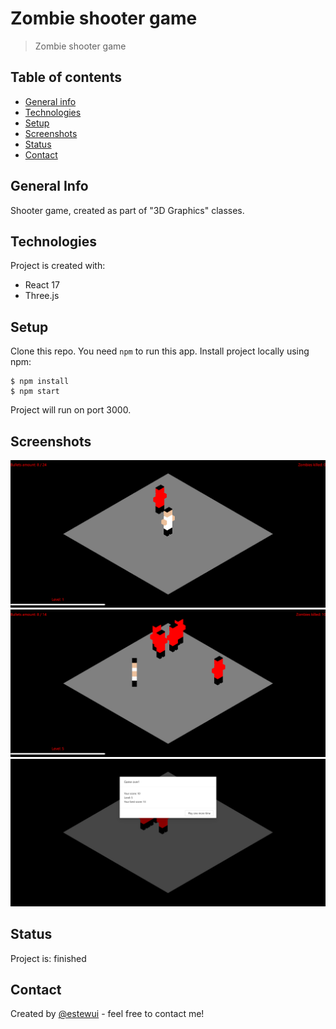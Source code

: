# Zombie shooter game
> Zombie shooter game

## Table of contents
* [General info](#general-info)
* [Technologies](#technologies)
* [Setup](#setup)
* [Screenshots](#screenshots)
* [Status](#status)
* [Contact](#contact)

## General Info

Shooter game, created as part of "3D Graphics" classes.

## Technologies

Project is created with:
* React 17 
* Three.js

## Setup

Clone this repo. You need `npm` to run this app.
Install project locally using npm:

```
$ npm install
$ npm start
```
Project will run on port 3000.

## Screenshots

![Screenshot_1](screenshots/Screenshot_1.png)
![Screenshot_2](screenshots/Screenshot_2.png)
![Screenshot_3](screenshots/Screenshot_3.png)

## Status
Project is: finished

## Contact
Created by [@estewui](https://www.linkedin.com/in/stanis%C5%82aw-t%C4%99czy%C5%84ski-007153188/) - feel free to contact me!
